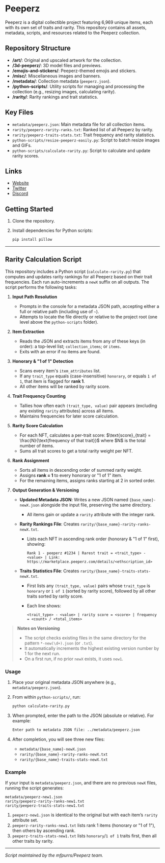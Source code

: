 # Peeperz

Peeperz is a digital collectible project featuring 6,969 unique items, each with its own set of traits and rarity. This repository contains all assets, metadata, scripts, and resources related to the Peeperz collection.

## Repository Structure

* **/art/**: Original and upscaled artwork for the collection.
* **/3d-peeperz/**: 3D model files and previews.
* **/emojis-and-stickers/**: Peeperz-themed emojis and stickers.
* **/misc/**: Miscellaneous images and banners.
* **/metadata/**: Collection metadata (`peeperz.json`).
* **/python-scripts/**: Utility scripts for managing and processing the collection (e.g., resizing images, calculating rarity).
* **/rarity/**: Rarity rankings and trait statistics.

## Key Files

* `metadata/peeperz.json`: Main metadata file for all collection items.
* `rarity/peeperz-rarity-ranks.txt`: Ranked list of all Peeperz by rarity.
* `rarity/peeperz-traits-stats.txt`: Trait frequency and rarity statistics.
* `python-scripts/resize-peeperz-easily.py`: Script to batch resize images and GIFs.
* `python-scripts/calculate-rarity.py`: Script to calculate and update rarity scores.

## Links

* [Website](https://peeperz.wtf)
* [Twitter](https://x.com/peeperz_eths)
* [Discord](https://discord.gg/QrwmU85Kw8)

## Getting Started

1. Clone the repository.
2. Install dependencies for Python scripts:

   ```bash
   pip install pillow
   ```

---

## Rarity Calculation Script

This repository includes a Python script (`calculate-rarity.py`) that computes and updates rarity rankings for all Peeperz based on their trait frequencies. Each run auto-increments a `newX` suffix on all outputs. The script performs the following tasks:

1. **Input Path Resolution**

   * Prompts in the console for a metadata JSON path, accepting either a full or relative path (including use of `~`).
   * Attempts to locate the file directly or relative to the project root (one level above the `python-scripts` folder).

2. **Item Extraction**

   * Reads the JSON and extracts items from any of these keys (in order): a top-level list; `collection_items`; or `items`.
   * Exits with an error if no items are found.

3. **Honorary & "1 of 1" Detection**

   * Scans every item's `item_attributes` list.
   * If any `trait_type` equals (case-insensitive) `honorary`, or equals `1 of 1`, that item is flagged for **rank 1**.
   * All other items will be ranked by rarity score.

4. **Trait Frequency Counting**

   * Tallies how often each `(trait_type, value)` pair appears (excluding any existing `rarity` attributes) across all items.
   * Maintains frequencies for later score calculation.

5. **Rarity Score Calculation**

   * For each NFT, calculates a per-trait score:
     $\text{score}_{trait} = \frac{N}{\text{frequency of that trait}}$
     where \$N\$ is the total number of items.
   * Sums all trait scores to get a total rarity weight per NFT.

6. **Rank Assignment**

   * Sorts all items in descending order of summed rarity weight.
   * Assigns **rank = 1** to every honorary or "1 of 1" item.
   * For the remaining items, assigns ranks starting at 2 in sorted order.

7. **Output Generation & Versioning**

   * **Updated Metadata JSON**: Writes a new JSON named `{base_name}-newX.json` alongside the input file, preserving the same directory.

     * All items gain or update a `rarity` attribute with the integer rank.
   * **Rarity Rankings File**: Creates `rarity/{base_name}-rarity-ranks-newX.txt`.

     * Lists each NFT in ascending rank order (honorary & "1 of 1" first), showing:

       ```
       Rank 1 - peeperz #1234 | Rarest trait = <trait_type> - <value> | Link: https://marketplace.peeperz.com/details/<ethscription_id>
       ```
   * **Traits Statistics File**: Creates `rarity/{base_name}-traits-stats-newX.txt`.

     * First lists any `(trait_type, value)` pairs whose `trait_type` is `honorary` or `1 of 1` (sorted by rarity score), followed by all other traits sorted by rarity score.
     * Each line shows:

       ```
       <trait_type> - <value> | rarity score = <score> | frequency = <count> / <total_items>
       ```

> **Notes on Versioning**
>
> * The script checks existing files in the same directory for the pattern `*-new(\d+).json` (or `.txt`).
> * It automatically increments the highest existing version number by 1 for the next run.
> * On a first run, if no prior `newX` exists, it uses `new1`.

### Usage

1. Place your original metadata JSON anywhere (e.g., `metadata/peeperz.json`).
2. From within `python-scripts/`, run:

   ```bash
   python calculate-rarity.py
   ```
3. When prompted, enter the path to the JSON (absolute or relative). For example:

   ```bash
   Enter path to metadata JSON file: ../metadata/peeperz.json
   ```
4. After completion, you will see three new files:

   * `metadata/{base_name}-newX.json`
   * `rarity/{base_name}-rarity-ranks-newX.txt`
   * `rarity/{base_name}-traits-stats-newX.txt`

### Example

If your input is `metadata/peeperz.json`, and there are no previous `newX` files, running the script generates:

```
metadata/peeperz-new1.json
rarity/peeperz-rarity-ranks-new1.txt
rarity/peeperz-traits-stats-new1.txt
```

1. `peeperz-new1.json` is identical to the original but with each item’s `rarity` attribute set.
2. `peeperz-rarity-ranks-new1.txt` lists rank 1 items (honorary or "1 of 1"), then others by ascending rank.
3. `peeperz-traits-stats-new1.txt` lists `honorary`/`1 of 1` traits first, then all other traits by rarity.

---

*Script maintained by the mfpurrs/Peeperz team.*

